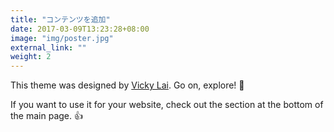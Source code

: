```yaml
---
title: "コンテンツを追加"
date: 2017-03-09T13:23:28+08:00
image: "img/poster.jpg"
external_link: ""
weight: 2
---
```


This theme was designed by [Vicky Lai](https://vickylai.com). Go on, explore! 💪

If you want to use it for your website, check out the section at the bottom of the main page. 👍
